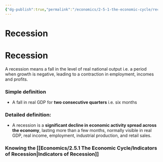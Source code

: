 ```yaml
---
{"dg-publish":true,"permalink":"/economics/2-5-1-the-economic-cycle/recession/","dgHomeLink":true,"dgPassFrontmatter":false}
---
```


# Recession

# Recession
A recession means a fall in the level of real national output i.e. a period when growth is negative, leading to a contraction in employment, incomes and profits.

### Simple definition
- A fall in real GDP for **two consecutive quarters** i.e. six months

### Detailed definition:
- A recession is a **significant decline in economic activity spread across the economy**, lasting more than a few months, normally visible in real GDP, real income, employment, industrial production, and retail sales.

### Knowing the [[Economics/2.5.1 The Economic Cycle/Indicators of Recession|Indicators of Recession]]